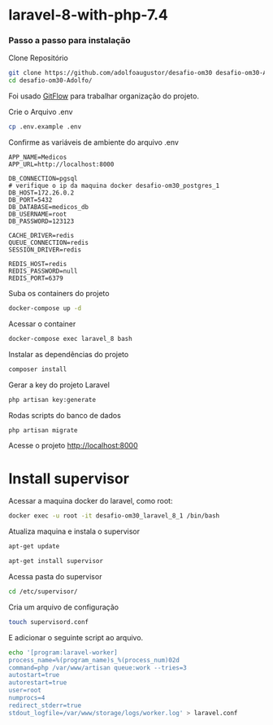 
# laravel-8-with-php-7.4

### Passo a passo para instalação
Clone Repositório
```sh
git clone https://github.com/adolfoaugustor/desafio-om30 desafio-om30-Adolfo
cd desafio-om30-Adolfo/
```
Foi usado 
[GitFlow](http://danielkummer.github.io/git-flow-cheatsheet/index.pt_BR.html) para trabalhar organização do projeto.

Crie o Arquivo .env
```sh
cp .env.example .env
```


Confirme as variáveis de ambiente do arquivo .env 
```dosini
APP_NAME=Medicos
APP_URL=http://localhost:8000

DB_CONNECTION=pgsql
# verifique o ip da maquina docker desafio-om30_postgres_1
DB_HOST=172.26.0.2
DB_PORT=5432
DB_DATABASE=medicos_db
DB_USERNAME=root
DB_PASSWORD=123123

CACHE_DRIVER=redis
QUEUE_CONNECTION=redis
SESSION_DRIVER=redis

REDIS_HOST=redis
REDIS_PASSWORD=null
REDIS_PORT=6379
```


Suba os containers do projeto
```sh
docker-compose up -d
```


Acessar o container
```sh
docker-compose exec laravel_8 bash
```


Instalar as dependências do projeto
```sh
composer install
```


Gerar a key do projeto Laravel
```sh
php artisan key:generate
```

Rodas scripts do banco de dados
```sh
php artisan migrate
```


Acesse o projeto
[http://localhost:8000](http://localhost:8000)


# Install supervisor

Acessar a maquina docker do laravel, como root:
```sh
docker exec -u root -it desafio-om30_laravel_8_1 /bin/bash
```
Atualiza maquina e instala o supervisor
```sh
apt-get update

apt-get install supervisor
```

Acessa pasta do supervisor
```sh
cd /etc/supervisor/
```
Cria um arquivo de configuração
```sh
touch supervisord.conf
```

E adicionar o seguinte script ao arquivo.
```sh
echo '[program:laravel-worker]
process_name=%(program_name)s_%(process_num)02d
command=php /var/www/artisan queue:work --tries=3
autostart=true
autorestart=true
user=root
numprocs=4
redirect_stderr=true
stdout_logfile=/var/www/storage/logs/worker.log' > laravel.conf
```